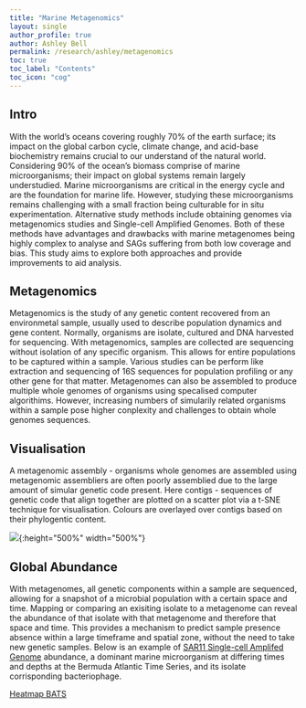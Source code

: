 ```yaml
---
title: "Marine Metagenomics"
layout: single
author_profile: true
author: Ashley Bell
permalink: /research/ashley/metagenomics
toc: true
toc_label: "Contents"
toc_icon: "cog"
---
```

## Intro
With the world’s oceans covering roughly 70% of the earth surface; its impact on the global carbon cycle, climate change, and acid-base biochemistry remains crucial to our understand of the natural world. Considering 90% of the ocean’s biomass comprise of marine microorganisms; their impact on global systems remain largely understudied. Marine microorganisms are critical in the energy cycle and are the foundation for marine life. However, studying these microorganisms remains challenging with a small fraction being culturable for in situ experimentation. Alternative study methods include obtaining genomes via metagenomics studies and Single-cell Amplified Genomes. Both of these methods have advantages and drawbacks with marine metagenomes being highly complex to analyse and SAGs suffering from both low coverage and bias. This study aims to explore both approaches and provide improvements to aid analysis.

## Metagenomics
Metagenomics is the study of any genetic content recovered from an environmetal sample, usually used to describe population dynamics and gene content. Normally, organisms are isolate, cultured and DNA harvested for sequencing. With metagenomics, samples are collected are sequencing without isolation of any specific organism. This allows for entire populations to be captured within a sample. Various studies can be perform like extraction and sequencing of 16S sequences for population profiling or any other gene for that matter. Metagenomes can also be assembled to produce multiple whole genomes of organisms using specalised computer algorithims. However, increasing numbers of simularily related organisms within a sample pose higher conplexity and challenges to obtain whole genomes sequences.  

## Visualisation
A metagenomic assembly - organisms whole genomes are assembled using metagenomic assembliers are often poorly assemblied due to the large amount of simular genetic code present. Here contigs - sequences of genetic code that align together are plotted on a scatter plot via a t-SNE technique for visualisation. Colours are overlayed over contigs based on their phylogentic content. 

![](../../../assets/images/metagenomics_tSNE.png){:height="500%" width="500%"}


## Global Abundance
With metagenomes, all genetic components within a sample are sequenced, allowing for a snapshot of a microbial population with a certain space and time. Mapping or comparing an exisiting isolate to a metagenome can reveal the abundance of that isolate with that metagenome and therefore that space and time. This provides a mechanism to predict sample presence absence within a large timeframe and spatial zone, without the need to take new genetic samples. Below is an example of [SAR11 Single-cell Amplifed Genome](/research/ashley/sags) abundance, a dominant marine microorganism at differing times and depths at the Bermuda Atlantic Time Series, and its isolate corrisponding bacteriophage.

[Heatmap BATS](/research/ashley/metagenomics/bats-heatmap)
